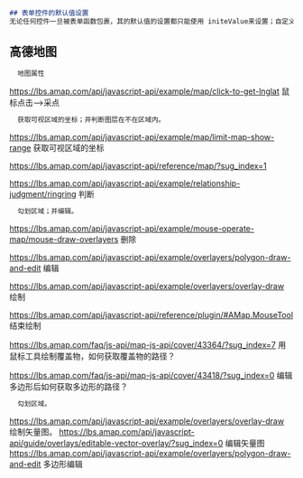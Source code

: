 
```markdown
## 表单控件的默认值设置
无论任何控件一旦被表单函数包裹，其的默认值的设置都只能使用 initeValue来设置；自定义的表单子组件被表单函数包裹，子组件里的value属性就是父级设置initeValue在子组件里默认值可通过props.value获取。
```

## 高德地图
```markdown
  地图属性
```
https://lbs.amap.com/api/javascript-api/example/map/click-to-get-lnglat 鼠标点击-->采点

```markdown
  获取可视区域的坐标；并判断图层在不在区域内。
```
https://lbs.amap.com/api/javascript-api/example/map/limit-map-show-range 获取可视区域的坐标

https://lbs.amap.com/api/javascript-api/reference/map/?sug_index=1

https://lbs.amap.com/api/javascript-api/example/relationship-judgment/ringring 判断

```markdown
  勾划区域；并编辑。
```
https://lbs.amap.com/api/javascript-api/example/mouse-operate-map/mouse-draw-overlayers 删除

https://lbs.amap.com/api/javascript-api/example/overlayers/polygon-draw-and-edit 编辑

https://lbs.amap.com/api/javascript-api/example/overlayers/overlay-draw 绘制

https://lbs.amap.com/api/javascript-api/reference/plugin/#AMap.MouseTool 结束绘制

https://lbs.amap.com/faq/js-api/map-js-api/cover/43364/?sug_index=7 用鼠标工具绘制覆盖物，如何获取覆盖物的路径？

https://lbs.amap.com/faq/js-api/map-js-api/cover/43418/?sug_index=0 编辑多边形后如何获取多边形的路径？


```markdown
  勾划区域。
```
https://lbs.amap.com/api/javascript-api/example/overlayers/overlay-draw 绘制矢量图。
https://lbs.amap.com/api/javascript-api/guide/overlays/editable-vector-overlay/?sug_index=0 编辑矢量图
https://lbs.amap.com/api/javascript-api/example/overlayers/polygon-draw-and-edit 多边形编辑
